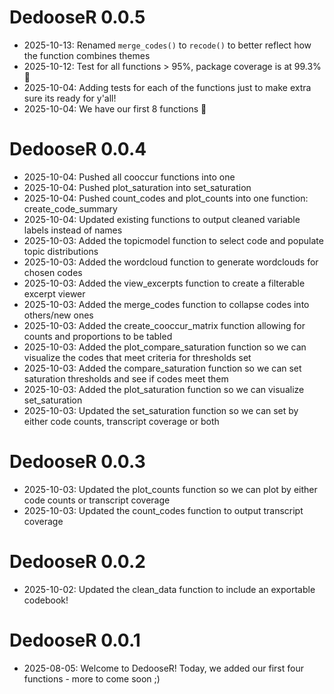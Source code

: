 # DedooseR 0.0.5
* 2025-10-13: Renamed `merge_codes()` to `recode()` to better reflect how the function combines themes
* 2025-10-12: Test for all functions > 95%, package coverage is at 99.3% 🥳
* 2025-10-04: Adding tests for each of the functions just to make extra sure its ready for y'all!
* 2025-10-04: We have our first 8 functions 🥳

# DedooseR 0.0.4
* 2025-10-04: Pushed all cooccur functions into one
* 2025-10-04: Pushed plot_saturation into set_saturation
* 2025-10-04: Pushed count_codes and plot_counts into one function: create_code_summary
* 2025-10-04: Updated existing functions to output cleaned variable labels instead of names
* 2025-10-03: Added the topicmodel function to select code and populate topic distributions
* 2025-10-03: Added the wordcloud function to generate wordclouds for chosen codes
* 2025-10-03: Added the view_excerpts function to create a filterable excerpt viewer
* 2025-10-03: Added the merge_codes function to collapse codes into others/new ones
* 2025-10-03: Added the create_cooccur_matrix function allowing for counts and proportions to be tabled
* 2025-10-03: Added the plot_compare_saturation function so we can visualize the codes that meet criteria for thresholds set
* 2025-10-03: Added the compare_saturation function so we can set saturation thresholds and see if codes meet them
* 2025-10-03: Added the plot_saturation function so we can visualize set_saturation
* 2025-10-03: Updated the set_saturation function so we can set by either code counts, transcript coverage or both

# DedooseR 0.0.3
* 2025-10-03: Updated the plot_counts function so we can plot by either code counts or transcript coverage
* 2025-10-03: Updated the count_codes function to output transcript coverage

# DedooseR 0.0.2
* 2025-10-02: Updated the clean_data function to include an exportable codebook!

# DedooseR 0.0.1

* 2025-08-05: Welcome to DedooseR! Today, we added our first four functions - more to come soon ;) 

